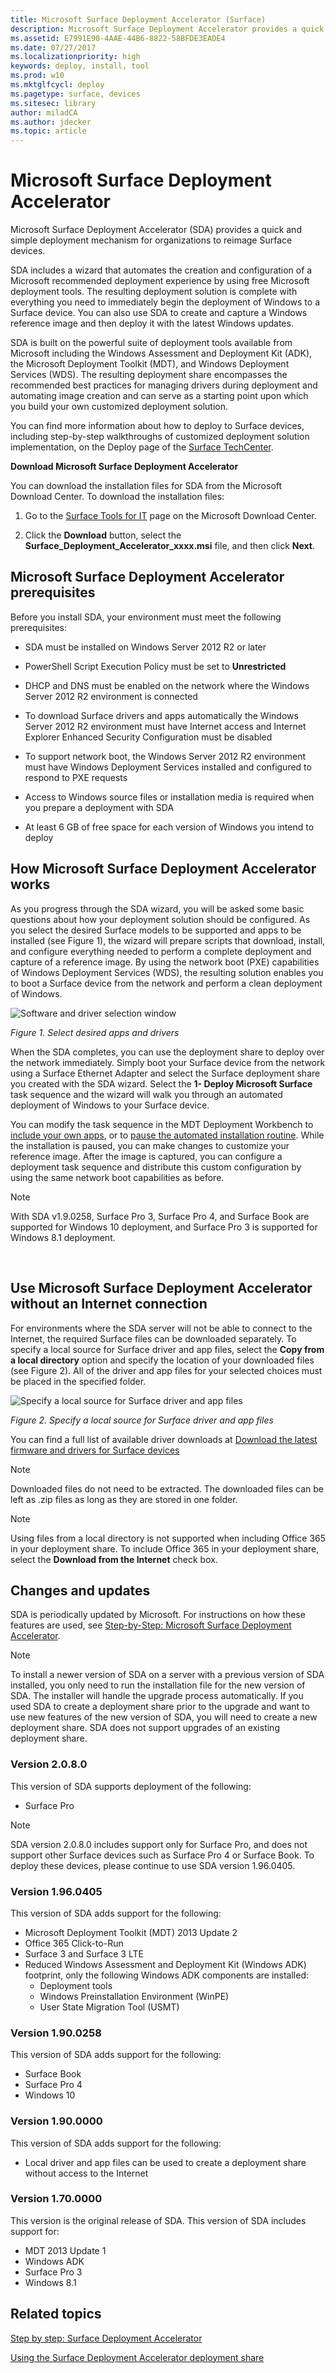 ```yaml
---
title: Microsoft Surface Deployment Accelerator (Surface)
description: Microsoft Surface Deployment Accelerator provides a quick and simple deployment mechanism for organizations to reimage Surface devices.
ms.assetid: E7991E90-4AAE-44B6-8822-58BFDE3EADE4
ms.date: 07/27/2017
ms.localizationpriority: high
keywords: deploy, install, tool
ms.prod: w10
ms.mktglfcycl: deploy
ms.pagetype: surface, devices
ms.sitesec: library
author: miladCA
ms.author: jdecker
ms.topic: article
---
```


# Microsoft Surface Deployment Accelerator


Microsoft Surface Deployment Accelerator (SDA) provides a quick and simple deployment mechanism for organizations to reimage Surface devices.

SDA includes a wizard that automates the creation and configuration of a Microsoft recommended deployment experience by using free Microsoft deployment tools. The resulting deployment solution is complete with everything you need to immediately begin the deployment of Windows to a Surface device. You can also use SDA to create and capture a Windows reference image and then deploy it with the latest Windows updates.

SDA is built on the powerful suite of deployment tools available from Microsoft including the Windows Assessment and Deployment Kit (ADK), the Microsoft Deployment Toolkit (MDT), and Windows Deployment Services (WDS). The resulting deployment share encompasses the recommended best practices for managing drivers during deployment and automating image creation and can serve as a starting point upon which you build your own customized deployment solution.

You can find more information about how to deploy to Surface devices, including step-by-step walkthroughs of customized deployment solution implementation, on the Deploy page of the [Surface TechCenter](https://technet.microsoft.com/windows/dn913725).

**Download Microsoft Surface Deployment Accelerator**

You can download the installation files for SDA from the Microsoft Download Center. To download the installation files:

1.  Go to the [Surface Tools for IT](https://www.microsoft.com/download/details.aspx?id=46703) page on the Microsoft Download Center.

2.  Click the **Download** button, select the **Surface\_Deployment\_Accelerator\_xxxx.msi** file, and then click **Next**.

## Microsoft Surface Deployment Accelerator prerequisites


Before you install SDA, your environment must meet the following prerequisites:

-   SDA must be installed on Windows Server 2012 R2 or later

-   PowerShell Script Execution Policy must be set to **Unrestricted**

-   DHCP and DNS must be enabled on the network where the Windows Server 2012 R2 environment is connected

-   To download Surface drivers and apps automatically the Windows Server 2012 R2 environment must have Internet access and Internet Explorer Enhanced Security Configuration must be disabled

-   To support network boot, the Windows Server 2012 R2 environment must have Windows Deployment Services installed and configured to respond to PXE requests

-   Access to Windows source files or installation media is required when you prepare a deployment with SDA

-   At least 6 GB of free space for each version of Windows you intend to deploy

## How Microsoft Surface Deployment Accelerator works


As you progress through the SDA wizard, you will be asked some basic questions about how your deployment solution should be configured. As you select the desired Surface models to be supported and apps to be installed (see Figure 1), the wizard will prepare scripts that download, install, and configure everything needed to perform a complete deployment and capture of a reference image. By using the network boot (PXE) capabilities of Windows Deployment Services (WDS), the resulting solution enables you to boot a Surface device from the network and perform a clean deployment of Windows.

![Software and driver selection window](images/sda-fig1-select-steps.png "Software and driver selection window")

*Figure 1. Select desired apps and drivers*

When the SDA completes, you can use the deployment share to deploy over the network immediately. Simply boot your Surface device from the network using a Surface Ethernet Adapter and select the Surface deployment share you created with the SDA wizard. Select the **1- Deploy Microsoft Surface** task sequence and the wizard will walk you through an automated deployment of Windows to your Surface device.

You can modify the task sequence in the MDT Deployment Workbench to [include your own apps](https://technet.microsoft.com/itpro/windows/deploy/deploy-a-windows-10-image-using-mdt#sec04), or to [pause the automated installation routine](https://blogs.technet.microsoft.com/mniehaus/2009/06/26/mdt-2010-new-feature-3-suspend-and-resume-a-lite-touch-task-sequence/). While the installation is paused, you can make changes to customize your reference image. After the image is captured, you can configure a deployment task sequence and distribute this custom configuration by using the same network boot capabilities as before.

>[!NOTE]
>With SDA v1.9.0258, Surface Pro 3, Surface Pro 4, and Surface Book are supported for Windows 10 deployment, and Surface Pro 3 is supported for Windows 8.1 deployment.

 

## <a href="" id="use-microsoft-surface-deployment-accelerator-without-an-internet-connection--"></a>Use Microsoft Surface Deployment Accelerator without an Internet connection


For environments where the SDA server will not be able to connect to the Internet, the required Surface files can be downloaded separately. To specify a local source for Surface driver and app files, select the **Copy from a local directory** option and specify the location of your downloaded files (see Figure 2). All of the driver and app files for your selected choices must be placed in the specified folder.

![Specify a local source for Surface driver and app files](images/sda-fig2-specify-local.png "Specify a local source for Surface driver and app files")

*Figure 2. Specify a local source for Surface driver and app files*

You can find a full list of available driver downloads at [Download the latest firmware and drivers for Surface devices](deploy-the-latest-firmware-and-drivers-for-surface-devices.md)

>[!NOTE]
>Downloaded files do not need to be extracted. The downloaded files can be left as .zip files as long as they are stored in one folder.

>[!NOTE]
>Using files from a local directory is not supported when including Office 365 in your deployment share. To include Office 365 in your deployment share, select the **Download from the Internet** check box. 

## Changes and updates

SDA is periodically updated by Microsoft. For instructions on how these features are used, see [Step-by-Step: Microsoft Surface Deployment Accelerator](https://technet.microsoft.com/itpro/surface/step-by-step-surface-deployment-accelerator).

>[!NOTE]
>To install a newer version of SDA on a server with a previous version of SDA installed, you only need to run the installation file for the new version of SDA. The installer will handle the upgrade process automatically. If you used SDA to create a deployment share prior to the upgrade and want to use new features of the new version of SDA, you will need to create a new deployment share. SDA does not support upgrades of an existing deployment share.

### Version 2.0.8.0
This version of SDA supports deployment of the following:
* Surface Pro

>[!NOTE]
>SDA version 2.0.8.0 includes support only for Surface Pro, and does not support other Surface devices such as Surface Pro 4 or Surface Book. To deploy these devices, please continue to use SDA version 1.96.0405.
 
### Version 1.96.0405
This version of SDA adds support for the following:
* Microsoft Deployment Toolkit (MDT) 2013 Update 2
* Office 365 Click-to-Run
* Surface 3 and Surface 3 LTE
* Reduced Windows Assessment and Deployment Kit (Windows ADK) footprint, only the following Windows ADK components are installed:
  * Deployment tools
  * Windows Preinstallation Environment (WinPE)
  * User State Migration Tool (USMT)

### Version 1.90.0258
This version of SDA adds support for the following:
* Surface Book
* Surface Pro 4
* Windows 10

### Version 1.90.0000
This version of SDA adds support for the following:
* Local driver and app files can be used to create a deployment share without access to the Internet

### Version 1.70.0000
This version is the original release of SDA. This version of SDA includes support for:
* MDT 2013 Update 1
* Windows ADK
* Surface Pro 3
* Windows 8.1


## Related topics

[Step by step: Surface Deployment Accelerator](step-by-step-surface-deployment-accelerator.md)

[Using the Surface Deployment Accelerator deployment share](using-the-sda-deployment-share.md)


